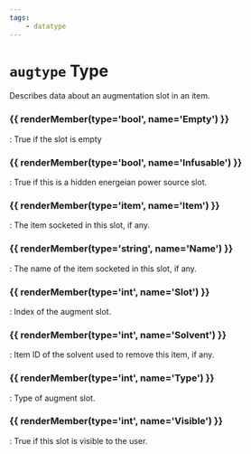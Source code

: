 ```yaml
---
tags:
    - datatype
---
```

# `augtype` Type

Describes data about an augmentation slot in an item.

### {{ renderMember(type='bool', name='Empty') }} 

:   True if the slot is empty

### {{ renderMember(type='bool', name='Infusable') }} 

:   True if this is a hidden energeian power source slot.

### {{ renderMember(type='item', name='Item') }} 

:   The item socketed in this slot, if any.

### {{ renderMember(type='string', name='Name') }} 

:   The name of the item socketed in this slot, if any.

### {{ renderMember(type='int', name='Slot') }} 

:   Index of the augment slot.

### {{ renderMember(type='int', name='Solvent') }} 

:   Item ID of the solvent used to remove this item, if any.

### {{ renderMember(type='int', name='Type') }} 

:   Type of augment slot.

### {{ renderMember(type='int', name='Visible') }} 

:   True if this slot is visible to the user.


[int]: ./datatype-int.md
[bool]: ./datatype-bool.md
[string]: ./datatype-string.md
[item]: ./datatype-item.md
[int]: int
[string]: datatype-string.md
[achievementobj]: datatype-achievementobj.md
[bool]: datatype-bool.md
[time]: datatype-time.md
[achievement]: datatype-achievement.md
[achievementcat]: datatype-achievementcat.md
[altability]: datatype-altability.md
[spell]: datatype-spell.md
